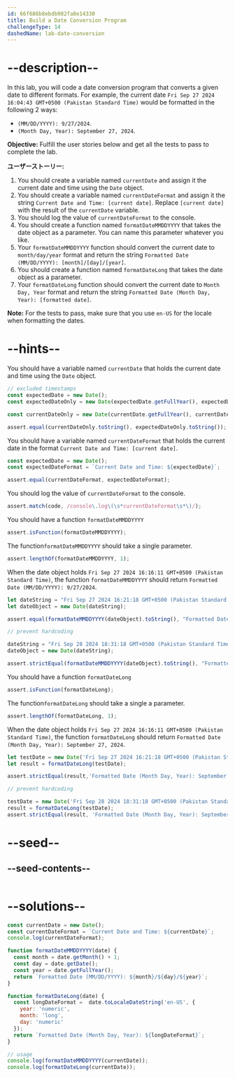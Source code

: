 ```yaml
---
id: 66f686b8ebdb982fa8e14330
title: Build a Date Conversion Program
challengeType: 14
dashedName: lab-date-conversion
---
```


# --description--

In this lab, you will code a date conversion program that converts a given date to different formats. For example, the current date `Fri Sep 27 2024 16:04:43 GMT+0500 (Pakistan Standard Time)` would be formatted in the following 2 ways:

- `(MM/DD/YYYY): 9/27/2024`.
- `(Month Day, Year): September 27, 2024`.

**Objective:** Fulfill the user stories below and get all the tests to pass to complete the lab.

**ユーザーストーリー:**

1. You should create a variable named `currentDate` and assign it the current date and time using the `Date` object.
2. You should create a variable named `currentDateFormat` and assign it the string `Current Date and Time: [current date]`. Replace `[current date]` with the result of the `currentDate` variable.
3. You should log the value of `currentDateFormat` to the console.
4. You should create a function named `formatDateMMDDYYYY` that takes the date object as a parameter. You can name this parameter whatever you like.
5. Your `formatDateMMDDYYYY` function should convert the current date to `month/day/year` format and return the string `Formatted Date (MM/DD/YYYY): [month]/[day]/[year]`.
6. You should create a function named `formatDateLong` that takes the date object as a parameter.
7. Your `formatDateLong` function should convert the current date to `Month Day, Year` format and return the string `Formatted Date (Month Day, Year): [formatted date]`.

**Note:** For the tests to pass, make sure that you use `en-US` for the locale when formatting the dates.

# --hints--

You should have a variable named `currentDate` that holds the current date and time using the `Date` object.

```js
// excluded timestamps
const expectedDate = new Date();
const expectedDateOnly = new Date(expectedDate.getFullYear(), expectedDate.getMonth(), expectedDate.getDate());

const currentDateOnly = new Date(currentDate.getFullYear(), currentDate.getMonth(), currentDate.getDate());

assert.equal(currentDateOnly.toString(), expectedDateOnly.toString());
```

You should have a variable named `currentDateFormat` that holds the current date in the format `Current Date and Time: [current date]`.

```js
const expectedDate = new Date();
const expectedDateFormat = `Current Date and Time: ${expectedDate}`;

assert.equal(currentDateFormat, expectedDateFormat);
```

You should log the value of `currentDateFormat` to the console.

```js
assert.match(code, /console\.log\(\s*currentDateFormat\s*\)/);
```

You should have a function `formatDateMMDDYYYY`

```js
assert.isFunction(formatDateMMDDYYYY);
```

The function`formatDateMMDDYYYY` should take a single parameter.

```js
assert.lengthOf(formatDateMMDDYYYY, 1);
```

When the date object holds `Fri Sep 27 2024 16:16:11 GMT+0500 (Pakistan Standard Time)`, the function `formatDateMMDDYYYY` should return `Formatted Date (MM/DD/YYYY): 9/27/2024`.

```js
let dateString = "Fri Sep 27 2024 16:21:18 GMT+0500 (Pakistan Standard Time)";
let dateObject = new Date(dateString);

assert.equal(formatDateMMDDYYYY(dateObject).toString(), "Formatted Date (MM/DD/YYYY): 9/27/2024");

// prevent hardcoding

dateString = "Fri Sep 28 2024 18:31:18 GMT+0500 (Pakistan Standard Time)";
dateObject = new Date(dateString);

assert.strictEqual(formatDateMMDDYYYY(dateObject).toString(), "Formatted Date (MM/DD/YYYY): 9/28/2024");
```

You should have a function `formatDateLong`

```js
assert.isFunction(formatDateLong);
```

The function`formatDateLong` should take a single a parameter.

```js
assert.lengthOf(formatDateLong, 1);
```

When the date object holds `Fri Sep 27 2024 16:16:11 GMT+0500 (Pakistan Standard Time)`, the function `formatDateLong` should return `Formatted Date (Month Day, Year): September 27, 2024`.

```js
let testDate = new Date('Fri Sep 27 2024 16:21:18 GMT+0500 (Pakistan Standard Time)');
let result = formatDateLong(testDate);

assert.strictEqual(result,'Formatted Date (Month Day, Year): September 27, 2024', `Test failed: ${result}`); 

// prevent hardcoding

testDate = new Date('Fri Sep 28 2024 18:31:18 GMT+0500 (Pakistan Standard Time)');
result = formatDateLong(testDate);
assert.strictEqual(result, 'Formatted Date (Month Day, Year): September 28, 2024'); 
```

# --seed--

## --seed-contents--

```js

```

# --solutions--

```js
const currentDate = new Date();
const currentDateFormat = `Current Date and Time: ${currentDate}`; 
console.log(currentDateFormat);

function formatDateMMDDYYYY(date) {
  const month = date.getMonth() + 1;
  const day = date.getDate();
  const year = date.getFullYear();
  return `Formatted Date (MM/DD/YYYY): ${month}/${day}/${year}`;
}

function formatDateLong(date) {
  const longDateFormat =  date.toLocaleDateString('en-US', {
    year: 'numeric',
    month: 'long',
    day: 'numeric'
  });
  return `Formatted Date (Month Day, Year): ${longDateFormat}`;
}

// usage
console.log(formatDateMMDDYYYY(currentDate));
console.log(formatDateLong(currentDate));

```


